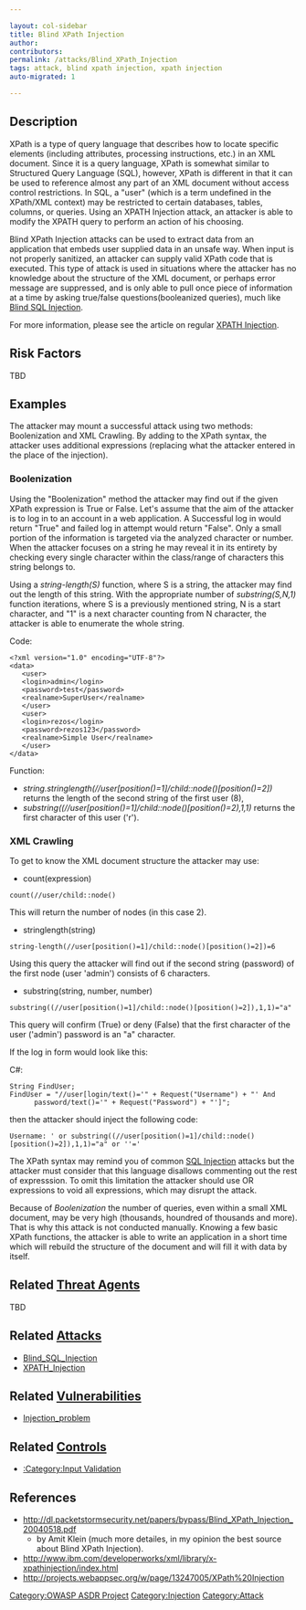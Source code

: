 ```yaml
---

layout: col-sidebar
title: Blind XPath Injection
author: 
contributors:
permalink: /attacks/Blind_XPath_Injection
tags: attack, blind xpath injection, xpath injection
auto-migrated: 1

---
```


## Description

XPath is a type of query language that describes how to locate specific
elements (including attributes, processing instructions, etc.) in an XML
document. Since it is a query language, XPath is somewhat similar to
Structured Query Language (SQL), however, XPath is different in that it
can be used to reference almost any part of an XML document without
access control restrictions. In SQL, a "user" (which is a term undefined
in the XPath/XML context) may be restricted to certain databases,
tables, columns, or queries. Using an XPATH Injection attack, an
attacker is able to modify the XPATH query to perform an action of his
choosing.

Blind XPath Injection attacks can be used to extract data from an
application that embeds user supplied data in an unsafe way. When input
is not properly sanitized, an attacker can supply valid XPath code that
is executed. This type of attack is used in situations where the
attacker has no knowledge about the structure of the XML document, or
perhaps error message are suppressed, and is only able to pull once
piece of information at a time by asking true/false
questions(booleanized queries), much like [Blind SQL
Injection](Blind_SQL_Injection "wikilink").

For more information, please see the article on regular [XPATH
Injection](XPATH_Injection "wikilink").

## Risk Factors

TBD

## Examples

The attacker may mount a successful attack using two methods:
Boolenization and XML Crawling. By adding to the XPath syntax, the
attacker uses additional expressions (replacing what the attacker
entered in the place of the injection).

### Boolenization

Using the "Boolenization" method the attacker may find out if the given
XPath expression is True or False. Let's assume that the aim of the
attacker is to log in to an account in a web application. A Successful
log in would return "True" and failed log in attempt would return
"False". Only a small portion of the information is targeted via the
analyzed character or number. When the attacker focuses on a string he
may reveal it in its entirety by checking every single character within
the class/range of characters this string belongs to.

Using a *string-length(S)* function, where S is a string, the attacker
may find out the length of this string. With the appropriate number of
*substring(S,N,1)* function iterations, where S is a previously
mentioned string, N is a start character, and "1" is a next character
counting from N character, the attacker is able to enumerate the whole
string.

Code:

    <?xml version="1.0" encoding="UTF-8"?>
    <data>
       <user>
       <login>admin</login>
       <password>test</password>
       <realname>SuperUser</realname>
       </user>
       <user>
       <login>rezos</login>
       <password>rezos123</password>
       <realname>Simple User</realname>
       </user>
    </data>

Function:

  - *string.stringlength(//user\[position()=1\]/child::node()\[position()=2\])*
    returns the length of the second string of the first user (8),
  - *substring((//user\[position()=1\]/child::node()\[position()=2),1,1)*
    returns the first character of this user ('r').

### XML Crawling

To get to know the XML document structure the attacker may use:

  - count(expression)

<!-- end list -->

    count(//user/child::node()

This will return the number of nodes (in this case 2).

  - stringlength(string)

<!-- end list -->

    string-length(//user[position()=1]/child::node()[position()=2])=6

Using this query the attacker will find out if the second string
(password) of the first node (user 'admin') consists of 6 characters.

  - substring(string, number, number)

<!-- end list -->

    substring((//user[position()=1]/child::node()[position()=2]),1,1)="a"

This query will confirm (True) or deny (False) that the first character
of the user ('admin') password is an "a" character.

If the log in form would look like this:

C\#:

    String FindUser;
    FindUser = "//user[login/text()='" + Request("Username") + "' And
          password/text()='" + Request("Password") + "']";

then the attacker should inject the following code:

    Username: ' or substring((//user[position()=1]/child::node()[position()=2]),1,1)="a" or ''='

The XPath syntax may remind you of common [SQL
Injection](SQL_Injection "wikilink") attacks but the attacker must
consider that this language disallows commenting out the rest of
expresssion. To omit this limitation the attacker should use OR
expressions to void all expressions, which may disrupt the attack.

Because of *Boolenization* the number of queries, even within a small
XML document, may be very high (thousands, houndred of thousands and
more). That is why this attack is not conducted manually. Knowing a few
basic XPath functions, the attacker is able to write an application in a
short time which will rebuild the structure of the document and will
fill it with data by itself.

## Related [Threat Agents](Threat_Agents "wikilink")

TBD

## Related [Attacks](Attacks "wikilink")

  - [Blind_SQL_Injection](Blind_SQL_Injection "wikilink")
  - [XPATH_Injection](XPATH_Injection "wikilink")

## Related [Vulnerabilities](https://owasp.org/www-community/vulnerabilities/)

  - [Injection_problem](Injection_problem "wikilink")

## Related [Controls](Controls "wikilink")

  - [:Category:Input Validation](:Category:Input_Validation "wikilink")

## References

  - <http://dl.packetstormsecurity.net/papers/bypass/Blind_XPath_Injection_20040518.pdf>
    - by Amit Klein (much more detailes, in my opinion the best source
    about Blind XPath Injection).
  - <http://www.ibm.com/developerworks/xml/library/x-xpathinjection/index.html>
  - <http://projects.webappsec.org/w/page/13247005/XPath%20Injection>

[Category:OWASP ASDR Project](Category:OWASP_ASDR_Project "wikilink")
[Category:Injection](Category:Injection "wikilink")
[Category:Attack](Category:Attack "wikilink")
